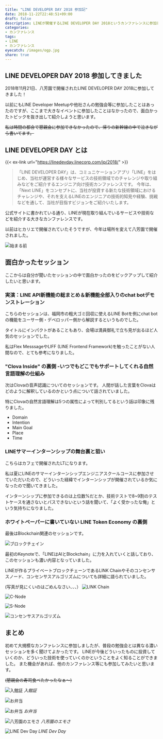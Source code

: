 ```yaml
---
title: "LINE DEVELOPER DAY 2018 参加記"
date: 2018-11-22T22:48:51+09:00
draft: false
description: LINEが開催するLINE DEVELOPER DAY 2018というカンファレンスに参加してきました。
categories:
- カンファレンス
tags:
- LINE
- カンファレンス
eyecatch: /images/ogp.jpg
share: true
---
```


## LINE DEVELOPER DAY 2018 参加してきました
2018年11月21日、八芳園で開催されたLINE DEVELOPER DAY 2018に参加してきました！

以前にもLINE Developer Meetupや他社さんの勉強会等に参加したことはあったのですが、ここまで大きなイベントに参加したことはなかったので、面白かったトピックを抜き出して紹介しようと思います。

~~私は時間の都合で懇親会に参加できなかったので、帰りの新幹線の中で泣きながら書いてます。~~

<!--more-->

## LINE DEVELOPER DAY とは


{{< ex-link url="https://linedevday.linecorp.com/jp/2018/" >}}


> 「LINE DEVELOPER DAY」は、コミュニケーションアプリ「LINE」をはじめ、当社が運営する様々なサービスの技術領域でのチャレンジや取り組みなどをご紹介するエンジニア向け技術カンファレンスです。
今年は、「Next LINE」をコンセプトに、当社が投資する新たな技術領域におけるチャレンジや、それを支えるLINEのエンジニアの技術的知見や経験、挑戦などを通して、当社が目指すビジョンをご紹介いたします。

公式サイトに書かれている通り、LINEが現在取り組んでいるサービスや技術などを紹介する大きなカンファレンスです。

以前はヒカリエで開催されていたそうですが、今年は場所を変えて八芳園で開催されました。

![始まる前](./before-start.jpg)


## 面白かったセッション
ここからは自分が聞いたセッションの中で面白かったのをピックアップして紹介したいと思います。

### 実演：LINE API新機能の総まとめ＆新機能全部入りのchat botデモンストレーション
こちらのセッションは、福岡市の粗大ゴミ回収に使えるLINE Botを例にchat botの機能をユーサー側・デベロッパー側から解説するというものでした。

タイトルにインパクトがあることもあり、会場は満員御礼で立ち見が出るほど人気のセッションでした。

私はFlex MesssageやLIFF (LINE Frontend Framework)を触ったことがない人間なので、とても参考になりました。

### "Clova Inside" の裏側 -いつでもどこでもサポートしてくれる自然言語理解の仕組み

次はClovaの音声認識についてのセッションです。
人間が話した言葉をClovaはどのように解釈しているのかという点について話されていました。

特にClovaの自然言語理解は5つの属性によって判別してるという話は印象に残りました。

- Domain
- Intention
- Main Goal
- Place
- Time

### LINEサマーインターンシップの舞台裏と狙い
こちらはカフェで開催されたLTになります。

私は夏にLINEのサマーインターンシップエンジニアスクールコースに参加させていただいたので、どういった経緯でインターンシップが開催されているか気になったので聞いてきました。

インターンシップに参加できるのは上位数%だとか、技術テストで8~9割のテストケースを通さないとパスできないという話を聞いて、「よく受かったな俺」という気持ちになりました。


### ホワイトペーパーに書いていない LINE Token Economy の裏側
最後はBlockchain関連のセッションです。

![ブロックチェイン](./blockchainjpg)

最初のKeynoteで、「LINEはAIとBlockchain」に力を入れていくと話しており、このセッションも濃い内容となっていました。

LINEが作るプライベートブロックチェーンであるLINK Chainやそのコンセンサスノード、コンセンサスアルゴリズムについても詳細に語られていました。

(写真が見にくいのはごめんなさい、、、）
![LINK Chain](./link-chain.jpg)

![C-Node](./c-node.jpg)

![S-Node](./s-node.jpg)

![コンセンサスアルゴリズム](./consensus.jpg)


## まとめ
初めて大規模なカンファレンスに参加しましたが、普段の勉強会とは異なる濃いセッションを多く聞けてよかったです。
LINEが今後どういったものに投資していくのか、どういった技術を使っていくのかということをよく知ることができました。
また機会があれば、他のカンファレンス等にも参加してみたいと思います。

~~(懇親会の寿司食べたかったなぁ〜)~~

![入館証](./nameplate.jpg)
_入館証_

![お弁当](./lunch-box.jpg)

![お弁当](./lunch.jpg)
_お弁当_

![八芳園のエモさ](./happoen.jpg)
_八芳園のエモさ_


![LINE Dev Day](./line-dev-day.jpg)
_LINE Dev Day_



